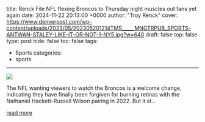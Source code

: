 title: Renck File NFL flexing Broncos to Thursday night muscles out fans yet again
date: 2024-11-22 20:13:00 +0000
author: "Troy Renck"
cover: https://www.denverpost.com/wp-content/uploads/2023/05/202305201214TMS_____MNGTRPUB_SPORTS-ANTWAN-STALEY-LIKE-IT-OR-NOT-1-NY5.jpg?w=640
draft: false
top: false
type: post
hide: false
toc: false
tags:
  - Sports
categories:
  - sports
---

![](https://www.denverpost.com/wp-content/uploads/2023/05/202305201214TMS_____MNGTRPUB_SPORTS-ANTWAN-STALEY-LIKE-IT-OR-NOT-1-NY5.jpg?w=640)

The NFL wanting viewers to watch the Broncos is a welcome change, indicating they have finally been forgiven for burning retinas with the Nathaniel Hackett-Russell Wilson pairing in 2022. But it st…

[read more](https://www.denverpost.com/2024/11/22/nfl-thursday-night-flex-broncos-fans-renck/)
